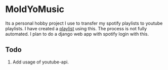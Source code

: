 # MoldYoMusic
Its a personal hobby project I use to transfer my spotify playlists to youtube playlists. I have created a [playlist](https://www.youtube.com/playlist?list=PLmmKsAGcnRgR12icdSNI_YC-Rv8StoyFL) using this. The process is not fully automated. I plan to do a django web app with spotify login with this.

## Todo
1. Add usage of youtube-api.
